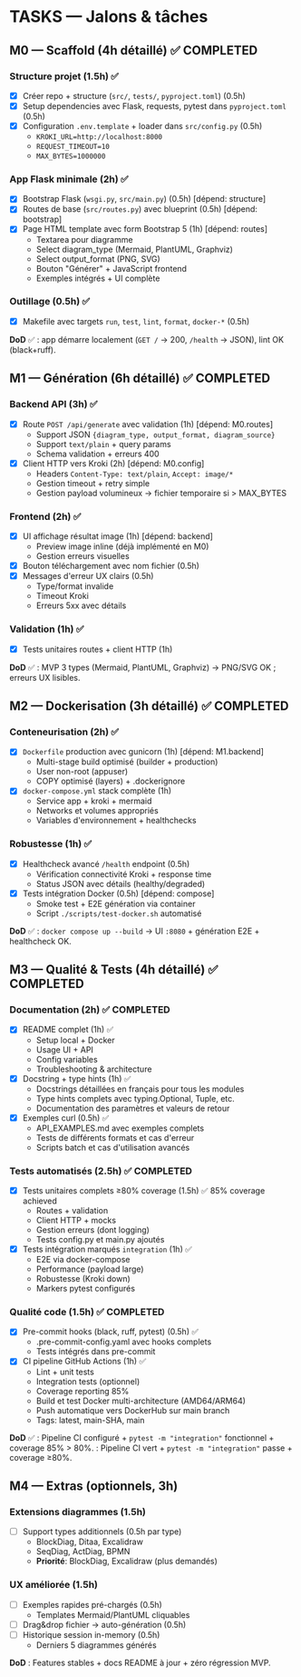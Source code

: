 # TASKS — Jalons & tâches

## M0 — Scaffold (4h détaillé) ✅ COMPLETED
### Structure projet (1.5h) ✅
- [x] Créer repo + structure (`src/`, `tests/`, `pyproject.toml`) (0.5h)
- [x] Setup dependencies avec Flask, requests, pytest dans `pyproject.toml` (0.5h) 
- [x] Configuration `.env.template` + loader dans `src/config.py` (0.5h)
  - `KROKI_URL=http://localhost:8000`
  - `REQUEST_TIMEOUT=10`
  - `MAX_BYTES=1000000`

### App Flask minimale (2h) ✅
- [x] Bootstrap Flask (`wsgi.py`, `src/main.py`) (0.5h) [dépend: structure]
- [x] Routes de base (`src/routes.py`) avec blueprint (0.5h) [dépend: bootstrap]
- [x] Page HTML template avec form Bootstrap 5 (1h) [dépend: routes]
  - Textarea pour diagramme
  - Select diagram_type (Mermaid, PlantUML, Graphviz)
  - Select output_format (PNG, SVG)
  - Bouton "Générer" + JavaScript frontend
  - Exemples intégrés + UI complète

### Outillage (0.5h) ✅
- [x] Makefile avec targets `run`, `test`, `lint`, `format`, `docker-*` (0.5h)

**DoD** ✅ : app démarre localement (`GET /` → 200, `/health` → JSON), lint OK (black+ruff).

## M1 — Génération (6h détaillé) ✅ COMPLETED
### Backend API (3h) ✅
- [x] Route `POST /api/generate` avec validation (1h) [dépend: M0.routes]
  - Support JSON `{diagram_type, output_format, diagram_source}`
  - Support `text/plain` + query params  
  - Schema validation + erreurs 400
- [x] Client HTTP vers Kroki (2h) [dépend: M0.config]
  - Headers `Content-Type: text/plain`, `Accept: image/*`
  - Gestion timeout + retry simple
  - Gestion payload volumineux → fichier temporaire si > MAX_BYTES

### Frontend (2h) ✅
- [x] UI affichage résultat image (1h) [dépend: backend]
  - Preview image inline (déjà implémenté en M0)
  - Gestion erreurs visuelles
- [x] Bouton téléchargement avec nom fichier (0.5h)
- [x] Messages d'erreur UX clairs (0.5h)
  - Type/format invalide
  - Timeout Kroki
  - Erreurs 5xx avec détails

### Validation (1h) ✅
- [x] Tests unitaires routes + client HTTP (1h)

**DoD** ✅ : MVP 3 types (Mermaid, PlantUML, Graphviz) → PNG/SVG OK ; erreurs UX lisibles.

## M2 — Dockerisation (3h détaillé) ✅ COMPLETED
### Conteneurisation (2h) ✅
- [x] `Dockerfile` production avec gunicorn (1h) [dépend: M1.backend]
  - Multi-stage build optimisé (builder + production)
  - User non-root (appuser)
  - COPY optimisé (layers) + .dockerignore
- [x] `docker-compose.yml` stack complète (1h)
  - Service app + kroki + mermaid
  - Networks et volumes appropriés
  - Variables d'environnement + healthchecks

### Robustesse (1h) ✅ 
- [x] Healthcheck avancé `/health` endpoint (0.5h)
  - Vérification connectivité Kroki + response time
  - Status JSON avec détails (healthy/degraded)
- [x] Tests intégration Docker (0.5h) [dépend: compose]
  - Smoke test + E2E génération via container
  - Script `./scripts/test-docker.sh` automatisé

**DoD** ✅ : `docker compose up --build` → UI `:8080` + génération E2E + healthcheck OK.

## M3 — Qualité & Tests (4h détaillé) ✅ COMPLETED
### Documentation (2h) ✅ COMPLETED
- [x] README complet (1h) ✅
  - Setup local + Docker
  - Usage UI + API
  - Config variables
  - Troubleshooting & architecture
- [x] Docstring + type hints (1h) ✅
  - Docstrings détaillées en français pour tous les modules
  - Type hints complets avec typing.Optional, Tuple, etc.
  - Documentation des paramètres et valeurs de retour
- [x] Exemples curl (0.5h) ✅
  - API_EXAMPLES.md avec exemples complets
  - Tests de différents formats et cas d'erreur
  - Scripts batch et cas d'utilisation avancés

### Tests automatisés (2.5h) ✅ COMPLETED
- [x] Tests unitaires complets ≥80% coverage (1.5h) ✅ 85% coverage achieved
  - Routes + validation
  - Client HTTP + mocks  
  - Gestion erreurs (dont logging)
  - Tests config.py et main.py ajoutés
- [x] Tests intégration marqués `integration` (1h) ✅ 
  - E2E via docker-compose
  - Performance (payload large)
  - Robustesse (Kroki down)
  - Markers pytest configurés

### Qualité code (1.5h) ✅ COMPLETED
- [x] Pre-commit hooks (black, ruff, pytest) (0.5h) ✅
  - .pre-commit-config.yaml avec hooks complets
  - Tests intégrés dans pre-commit
- [x] CI pipeline GitHub Actions (1h) ✅
  - Lint + unit tests
  - Integration tests (optionnel) 
  - Coverage reporting 85%
  - Build et test Docker multi-architecture (AMD64/ARM64)
  - Push automatique vers DockerHub sur main branch
  - Tags: latest, main-SHA, main

**DoD** ✅ : Pipeline CI configuré + `pytest -m "integration"` fonctionnel + coverage 85% > 80%. : Pipeline CI vert + `pytest -m "integration"` passe + coverage ≥80%.

## M4 — Extras (optionnels, 3h)
### Extensions diagrammes (1.5h)
- [ ] Support types additionnels (0.5h par type)
  - BlockDiag, Ditaa, Excalidraw
  - SeqDiag, ActDiag, BPMN
  - **Priorité**: BlockDiag, Excalidraw (plus demandés)

### UX améliorée (1.5h)  
- [ ] Exemples rapides pré-chargés (0.5h)
  - Templates Mermaid/PlantUML cliquables
- [ ] Drag&drop fichier → auto-génération (0.5h)
- [ ] Historique session in-memory (0.5h)
  - Derniers 5 diagrammes générés

**DoD** : Features stables + docs README à jour + zéro régression MVP.